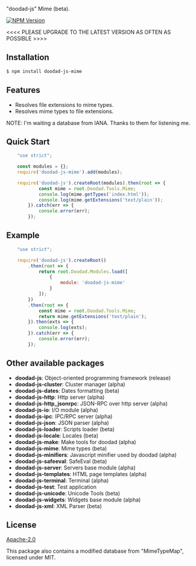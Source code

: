 "doodad-js" Mime (beta).

[![NPM Version][npm-image]][npm-url]
 
<<<< PLEASE UPGRADE TO THE LATEST VERSION AS OFTEN AS POSSIBLE >>>>

## Installation

```bash
$ npm install doodad-js-mime
```

## Features

  -  Resolves file extensions to mime types.
  -  Resolves mime types to file extensions.

NOTE: I'm waiting a database from IANA. Thanks to them for listening me.

## Quick Start

```js
    "use strict";

    const modules = {};
	require('doodad-js-mime').add(modules);

    require('doodad-js').createRoot(modules).then(root => {
			const mime = root.Doodad.Tools.Mime;
			console.log(mime.getTypes('index.html'));
			console.log(mime.getExtensions('text/plain'));
		}).catch(err => {
            console.error(err);
        });
```

## Example

```js
	"use strict";

	require('doodad-js').createRoot()
		.then(root => {
			return root.Doodad.Modules.load([
				{
					module: 'doodad-js-mime'
				}
			]);
		})
		.then(root => {
			const mime = root.Doodad.Tools.Mime;
			return mime.getExtensions('text/plain');
		}).then(exts => {
			console.log(exts);
		}).catch(err => {
			console.error(err);
		});
```

## Other available packages

  - **doodad-js**: Object-oriented programming framework (release)
  - **doodad-js-cluster**: Cluster manager (alpha)
  - **doodad-js-dates**: Dates formatting (beta)
  - **doodad-js-http**: Http server (alpha)
  - **doodad-js-http_jsonrpc**: JSON-RPC over http server (alpha)
  - **doodad-js-io**: I/O module (alpha)
  - **doodad-js-ipc**: IPC/RPC server (alpha)
  - **doodad-js-json**: JSON parser (alpha)
  - **doodad-js-loader**: Scripts loader (beta)
  - **doodad-js-locale**: Locales (beta)
  - **doodad-js-make**: Make tools for doodad (alpha)
  - **doodad-js-mime**: Mime types (beta)
  - **doodad-js-minifiers**: Javascript minifier used by doodad (alpha)
  - **doodad-js-safeeval**: SafeEval (beta)
  - **doodad-js-server**: Servers base module (alpha)
  - **doodad-js-templates**: HTML page templates (alpha)
  - **doodad-js-terminal**: Terminal (alpha)
  - **doodad-js-test**: Test application
  - **doodad-js-unicode**: Unicode Tools (beta)
  - **doodad-js-widgets**: Widgets base module (alpha)
  - **doodad-js-xml**: XML Parser (beta)
  
## License

  [Apache-2.0][license-url]

  This package also contains a modified database from "MimeTypeMap", licensed under MIT.

[npm-image]: https://img.shields.io/npm/v/doodad-js-mime.svg
[npm-url]: https://npmjs.org/package/doodad-js-mime
[license-url]: http://opensource.org/licenses/Apache-2.0